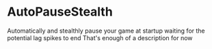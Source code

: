 # AutoPauseStealth

Automatically and stealthly pause your game at startup waiting for the potential lag spikes to end
That's enough of a description for now
